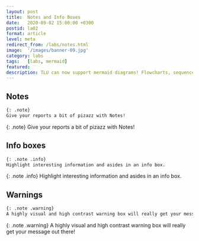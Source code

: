 ```yaml
---
layout: post
title:  Notes and Info Boxes
date:   2020-09-02 15:00:00 +0300
postid: la02
format: article
level: meta
redirect_from: /labs/notes.html
image:  '/images/banner-09.jpg'
category: labs
tags:   [labs, mermaid]
featured:
description: TLU can now support mermaid diagrams! Flowcharts, sequence diagrams and more!
---
```


## Notes

```md
{: .note}
Give your reports a bit of pizazz with Notes!
```

{: .note}
Give your reports a bit of pizazz with Notes!


## Info boxes

```md
{: .note .info}
Highlight interesting information and asides in an info box.
```

{: .note .info}
Highlight interesting information and asides in an info box.


## Warnings

```md
{: .note .warning}
A highly visual and high contrast warning box will really get your message out there!
```

{: .note .warning}
A highly visual and high contrast warning box will really get your message out there!
